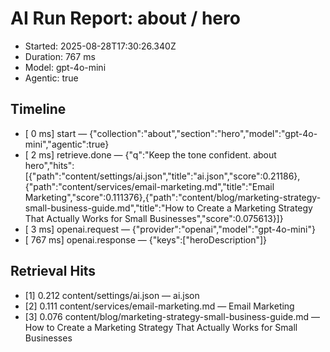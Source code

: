 # AI Run Report: about / hero

- Started: 2025-08-28T17:30:26.340Z
- Duration: 767 ms
- Model: gpt-4o-mini
- Agentic: true

## Timeline
- [    0 ms] start — {"collection":"about","section":"hero","model":"gpt-4o-mini","agentic":true}
- [    2 ms] retrieve.done — {"q":"Keep the tone confident. about hero","hits":[{"path":"content/settings/ai.json","title":"ai.json","score":0.21186},{"path":"content/services/email-marketing.md","title":"Email Marketing","score":0.111376},{"path":"content/blog/marketing-strategy-small-business-guide.md","title":"How to Create a Marketing Strategy That Actually Works for Small Businesses","score":0.075613}]}
- [    3 ms] openai.request — {"provider":"openai","model":"gpt-4o-mini"}
- [  767 ms] openai.response — {"keys":["heroDescription"]}

## Retrieval Hits
- [1] 0.212 content/settings/ai.json — ai.json
- [2] 0.111 content/services/email-marketing.md — Email Marketing
- [3] 0.076 content/blog/marketing-strategy-small-business-guide.md — How to Create a Marketing Strategy That Actually Works for Small Businesses
